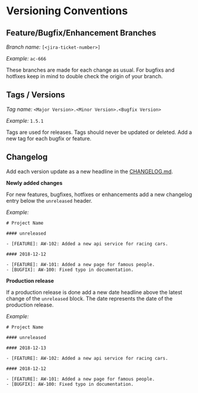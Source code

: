 # Versioning Conventions

## Feature/Bugfix/Enhancement Branches

*Branch name:* `[<jira-ticket-number>]`

*Example:* `ac-666`

These branches are made for each change as usual. For bugfixs and hotfixes keep in mind to double check the origin of your branch.

## Tags / Versions

*Tag name:* `<Major Version>.<Minor Version>.<Bugfix Version>`

*Example:* `1.5.1`

Tags are used for releases. Tags should never be updated or deleted. Add a new tag for each bugfix or feature.

## Changelog

Add each version update as a new headline in the [CHANGELOG.md](../CHANGELOG.md).

**Newly added changes**

For new features, bugfixes, hotfixes or enhancements add a new changelog entry below the `unreleased` header.

*Example:*

```
# Project Name

#### unreleased

- [FEATURE]: AW-102: Added a new api service for racing cars.

#### 2018-12-12

- [FEATURE]: AW-101: Added a new page for famous people.
- [BUGFIX]: AW-100: Fixed typo in documentation.
```

**Production release**

If a production release is done add a new date headline above the latest change of the `unreleased` block. The date represents the date of the production release.

*Example:*

```
# Project Name

#### unreleased

#### 2018-12-13

- [FEATURE]: AW-102: Added a new api service for racing cars.

#### 2018-12-12

- [FEATURE]: AW-101: Added a new page for famous people.
- [BUGFIX]: AW-100: Fixed typo in documentation.
```
